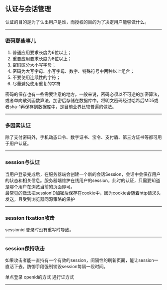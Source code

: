 ## 认证与会话管理

认证的目的是为了认出用户是谁，而授权的目的为了决定用户能够做什么。

---

### 密码那些事儿

1. 普通应用要求长度为6位以上；
2. 重要应用要求长度为8位以上；
3. 密码区分大小写字母；
4. 密码为大写字母、小写字母、数字、特殊符号中两种以上组合；
5. 不要使用连续性的字符；
6. 尽量避免使用重复的字符

密码的保存也有一些需要注意的地方。一般来说，密码必须以不可逆的加密算法，或者单向散列函数算法，加密后存储在数据库中。将明文密码经过哈希后MD5或者sha-1再保存到数据库中，是目前业界比较普遍的做法。

---

### 多因素认证

除了支付密码外，手机动态口令、数字证书、宝令、支付盾、第三方证书等都可用于用户认证。

---

### session与认证

当用户登录完成后，在服务器端会创建一个新的会话Session，会话中会保存用户的状态和相关信息。服务器端维护在线用户的session，此时的认证，只需要知道是哪个用户在浏览当前的页面即可。  
最常见的做法把sessionID加密后保存在cookie中，因为cookie会随着http请求头发送，且受到浏览器同源策略的保护

---

### session fixation攻击

sessionid 登录时没有重写时导致。

---

### session保持攻击

如果攻击者能一直持有一个有效的session，间隔性的刷新页面，能让session一直活下去。防御手段强制销毁session每隔一段时间。   

单点登录 openid的方式 通行证方式

---